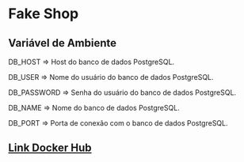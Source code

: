 # Fake Shop


## Variável de Ambiente
DB_HOST	=> Host do banco de dados PostgreSQL.

DB_USER => Nome do usuário do banco de dados PostgreSQL.

DB_PASSWORD	=> Senha do usuário do banco de dados PostgreSQL.

DB_NAME	=>	Nome do banco de dados PostgreSQL.

DB_PORT	=>	Porta de conexão com o banco de dados PostgreSQL.


## [Link Docker Hub](https://hub.docker.com/repository/docker/edesantomaz/fake-shop/general)
